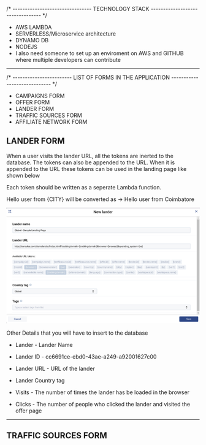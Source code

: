 /* -------------------------------- TECHNOLOGY STACK --------------------------------- */

* AWS LAMBDA
* SERVERLESS/Microservice architecture
* DYNAMO DB
* NODEJS
* I also need someone to set up an enviroment on AWS and GITHUB where multiple developers can contribute
---

/* ------------------------ LIST OF FORMS IN THE APPLICATION ----------------------------- */

* CAMPAIGNS FORM
* OFFER FORM
* LANDER FORM
* TRAFFIC SOURCES FORM
* AFFILIATE NETWORK FORM

## LANDER FORM

When a user visits the lander URL, all the tokens are inerted to the database. The tokens can also be appended to the URL. When it is appended to the URL these tokens can be used in the landing page like shown below

Each token should be written as a seperate Lambda function.

Hello user from {CITY}  will be converted as -> Hello user from Coimbatore

![Lander Form](images/landers.png "Lander Form")

Other Details that you will have to insert to the database

* Lander - Lander Name
* Lander ID - cc6691ce-ebd0-43ae-a249-a92001627c00
* Lander URL - URL of the lander
* Lander Country tag

* Visits  - The number of times the lander has be loaded in the browser
* Clicks  - The number of people who clicked the lander and visited the offer page

---

## TRAFFIC SOURCES FORM

